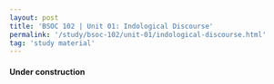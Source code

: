 ```yaml
---
layout: post
title: 'BSOC 102 | Unit 01: Indological Discourse'
permalink: '/study/bsoc-102/unit-01/indological-discourse.html'
tag: 'study material'
---
```


#### Under construction